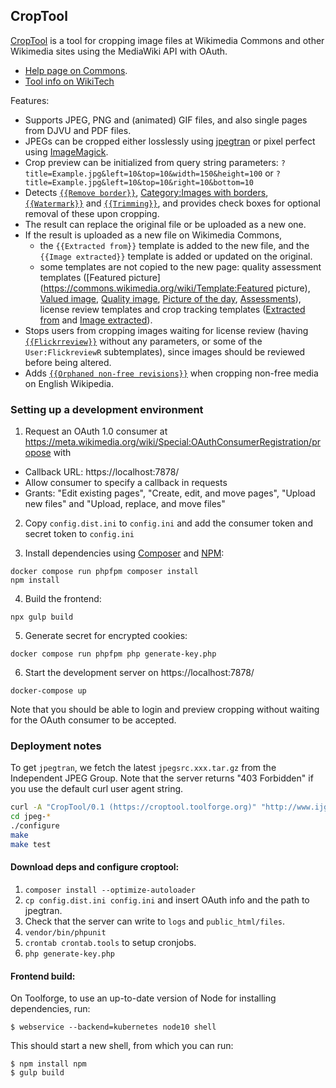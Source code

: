 ## CropTool

[CropTool](https://croptool.toolforge.org/) is a tool for cropping image files
at Wikimedia Commons and other Wikimedia sites using the MediaWiki API with OAuth.

* [Help page on Commons](https://commons.wikimedia.org/wiki/Commons:CropTool).
* [Tool info on WikiTech](https://wikitech.wikimedia.org/wiki/Tool:CropTool)

Features:

* Supports JPEG, PNG and (animated) GIF files, and also single pages from
  DJVU and PDF files.
* JPEGs can be cropped either losslessly using [jpegtran](http://jpegclub.org/jpegtran/)
  or pixel perfect using [ImageMagick](https://www.imagemagick.org/).
* Crop preview can be initialized from query string parameters:
  `?title=Example.jpg&left=10&top=10&width=150&height=100`
  or
  `?title=Example.jpg&left=10&top=10&right=10&bottom=10`
* Detects [`{{Remove border}}`](https://commons.wikimedia.org/wiki/Template:Remove_border),
  [Category:Images with borders](https://commons.wikimedia.org/wiki/Category:Images_with_borders),
  [`{{Watermark}}`](https://commons.wikimedia.org/wiki/Template:Watermark) and
  [`{{Trimming}}`](https://commons.wikimedia.org/wiki/Template:Trimming), and
  provides check boxes for optional removal of these upon cropping.
* The result can replace the original file or be uploaded as a new one.
* If the result is uploaded as a new file on Wikimedia Commons,
  * the `{{Extracted from}}` template is added to the new file, and the
  `{{Image extracted}}` template is added or updated on the original.
  * some templates are not copied to the new page: quality assessment templates ([Featured picture](https://commons.wikimedia.org/wiki/Template:Featured picture),
  [Valued image](https://commons.wikimedia.org/wiki/Template:Valued_image),
  [Quality image](https://commons.wikimedia.org/wiki/Template:Quality_image),
  [Picture of the day](https://commons.wikimedia.org/wiki/Template:Picture_of_the_day),
  [Assessments](https://commons.wikimedia.org/wiki/Template:Assessments)),
  license review templates and crop tracking templates
  ([Extracted from](https://commons.wikimedia.org/wiki/Template:Extracted_from)
  and [Image extracted](https://commons.wikimedia.org/wiki/Template:Image_extracted)).
* Stops users from cropping images waiting for license review (having
  [`{{Flickrreview}}`](https://commons.wikimedia.org/wiki/Template:Flickrreview)
  without any parameters, or some of the `User:FlickreviewR` subtemplates),
  since images should be reviewed before being altered.
* Adds [`{{Orphaned non-free revisions}}`](http://en.wikipedia.org/wiki/Template:orfurrev)
  when cropping non-free media on English Wikipedia.

### Setting up a development environment

1. Request an OAuth 1.0 consumer at https://meta.wikimedia.org/wiki/Special:OAuthConsumerRegistration/propose with

- Callback URL: https://localhost:7878/
- Allow consumer to specify a callback in requests
- Grants: "Edit existing pages", "Create, edit, and move pages", "Upload new files" and "Upload, replace, and move files"

2. Copy `config.dist.ini` to `config.ini` and add the consumer token and secret token to `config.ini`

3. Install dependencies using [Composer](https://getcomposer.org/) and [NPM](https://nodejs.org/en/):

```
docker compose run phpfpm composer install
npm install
```

4. Build the frontend:

```
npx gulp build
```

5. Generate secret for encrypted cookies:

```
docker compose run phpfpm php generate-key.php
```

6. Start the development server on https://localhost:7878/

```
docker-compose up
```

Note that you should be able to login and preview cropping without waiting for the OAuth consumer to be accepted.

### Deployment notes

To get `jpegtran`, we fetch the latest `jpegsrc.xxx.tar.gz` from the Independent JPEG Group. Note that the server returns "403 Forbidden" if you use the default curl user agent string.

```bash
curl -A "CropTool/0.1 (https://croptool.toolforge.org)" "http://www.ijg.org/files/jpegsrc.v9a.tar.gz" | tar -xz
cd jpeg-*
./configure
make
make test
```

#### Download deps and configure croptool:

1. `composer install --optimize-autoloader`
2. `cp config.dist.ini config.ini` and insert OAuth info and the path to jpegtran.
3. Check that the server can write to `logs` and `public_html/files`.
4. `vendor/bin/phpunit`
5. `crontab crontab.tools` to setup cronjobs.
6. `php generate-key.php`

#### Frontend build:

On Toolforge, to use an up-to-date version of Node for installing dependencies, run:

    $ webservice --backend=kubernetes node10 shell

This should start a new shell, from which you can run:

    $ npm install npm
    $ gulp build

